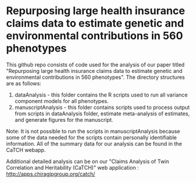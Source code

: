 # Repurposing large health insurance claims data to estimate genetic and environmental contributions in 560 phenotypes


This github repo consists of code used for the analysis of our paper titled "Repurposing large health insurance claims data to estimate genetic and environmental contributions in 560 phenotypes".  The directory structures are as follows:

1. dataAnalysis - this folder contains the R scripts used to run all variance component models for all phenotypes.
2. manuscriptAnalysis - this folder contains scripts used to process output from scripts in dataAnalysis folder, estimate meta-analysis of estimates, and generate figures for the manuscript.

Note:
It is not possible to run the scripts in manuscriptAnalysis because some of the data needed for the scripts contain personally identifiable information.  All of the summary data for our analysis can be found in the CaTCH webapp.  

Additional detailed analysis can be on our "Claims Analysis of Twin Correlation and Heritability (CaTCH)" web application : http://apps.chiragjpgroup.org/catch/

